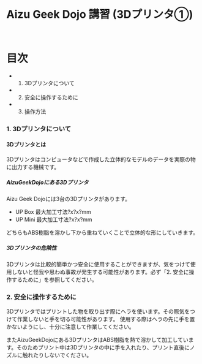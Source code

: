 
# Aizu Geek Dojo 講習 (3Dプリンタ①)
 
# 目次

- 1.	3Dプリンタについて
- 2.	安全に操作するために
- 3.	操作方法
 
### 1. 3Dプリンタについて

#### 3Dプリンタとは
3Dプリンタはコンピュータなどで作成した立体的なモデルのデータを実際の物に出力する機械です。

##### AizuGeekDojoにある3Dプリンタ
Aizu Geek Dojoには3台の3Dプリンタがあります。
- UP Box
    最大加工寸法?x?x?mm
- UP Mini
    最大加工寸法?x?x?mm

どちらもABS樹脂を溶かし下から重ねていくことで立体的な形にしていきます。

##### 3Dプリンタの危険性
3Dプリンタは比較的簡単かつ安全に使用することができますが、気をつけて使用しないと怪我や思わぬ事故が発生する可能性があります。必ず「2. 安全に操作するために」を参照してください。  
 
### 2. 安全に操作するために
3Dプリンタではプリントした物を取り出す際にヘラを使います。その際気をつけて作業しないと手を切る可能性があります。
使用する際はヘラの先に手を置かないようにし、十分に注意して作業してください。

またAizuGeekDojoにある3DプリンタはABS樹脂を熱で溶かして加工しています。そのためプリント中は3Dプリンタの中に手を入れたり、プリント直後にノズルに触れたりしないでください。

